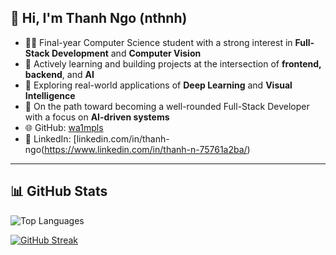 ## 👋 Hi, I'm Thanh Ngo (nthnh)

- 🧑‍💻 Final-year Computer Science student with a strong interest in **Full-Stack Development** and **Computer Vision**
- 🌱 Actively learning and building projects at the intersection of **frontend, backend**, and **AI**
- 👀 Exploring real-world applications of **Deep Learning** and **Visual Intelligence**
- 🚀 On the path toward becoming a well-rounded Full-Stack Developer with a focus on **AI-driven systems**
- 🌐 GitHub: [wa1mpls](https://github.com/wa1mpls)  
- 💼 LinkedIn: [linkedin.com/in/thanh-ngo(https://www.linkedin.com/in/thanh-n-75761a2ba/)

---

## 📊 GitHub Stats

![Top Languages](https://github-readme-stats.vercel.app/api/top-langs/?username=wa1mpls&layout=compact&langs_count=6&theme=radical)

[![GitHub Streak](https://streak-stats.demolab.com?user=wa1mpls&theme=radical)](https://git.io/streak-stats)
